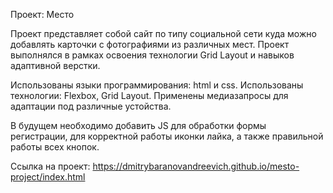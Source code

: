 Проект: Место

Проект представляет собой сайт по типу социальной сети куда можно добавлять карточки с фотографиями из различных мест. Проект выполнялся в рамках освоения технологии Grid Layout и навыков адаптивной верстки.

Использованы языки программирования: html и css. Использованы технологии: Flexbox, Grid Layout. Применены медиазапросы для адаптации под различные устойства.

В будущем необходимо добавить JS для обработки формы регистрации, для корректной работы иконки лайка, а также правильной работы всех кнопок.

Ссылка на проект: https://dmitrybaranovandreevich.github.io/mesto-project/index.html
